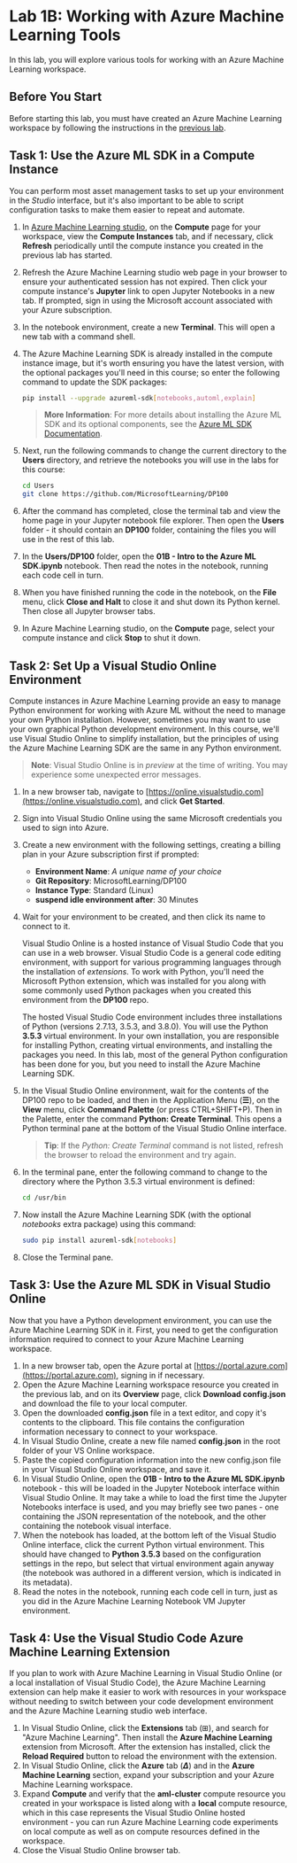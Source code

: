 # Lab 1B: Working with Azure Machine Learning Tools

In this lab, you will explore various tools for working with an Azure Machine Learning workspace.

## Before You Start

Before starting this lab, you must have created an Azure Machine Learning workspace by following the instructions in the [previous lab](Lab01A.md).

## Task 1: Use the Azure ML SDK in a Compute Instance

You can perform most asset management tasks to set up your environment in the *Studio* interface, but it's also important to be able to script configuration tasks to make them easier to repeat and automate.

1. In [Azure Machine Learning studio](https://ml.azure.com), on the **Compute** page for your workspace, view the **Compute Instances** tab, and if necessary, click **Refresh** periodically until the compute instance you created in the previous lab has started.
2. Refresh the Azure Machine Learning studio web page in your browser to ensure your authenticated session has not expired. Then click your compute instance's **Jupyter** link  to open Jupyter Notebooks in a new tab. If prompted, sign in using the Microsoft account associated with your Azure subscription.
3. In the notebook environment, create a new **Terminal**. This will open a new tab with a command shell.
4. The Azure Machine Learning SDK is already installed in the compute instance image, but it's worth ensuring you have the latest version, with the optional packages you'll need in this course; so enter the following command to update the SDK packages:

    ```bash
    pip install --upgrade azureml-sdk[notebooks,automl,explain]
    ```

    > **More Information**: For more details about installing the Azure ML SDK and its optional components, see the [Azure ML SDK Documentation](https://docs.microsoft.com/python/api/overview/azure/ml/install?view=azure-ml-py).

5. Next, run the following commands to change the current directory to the **Users** directory, and retrieve the notebooks you will use in the labs for this course:

    ```bash
    cd Users
    git clone https://github.com/MicrosoftLearning/DP100
    ```

6. After the command has completed, close the terminal tab and view the home page in your Jupyter notebook file explorer. Then open the **Users** folder - it should contain an **DP100** folder, containing the files you will use in the rest of this lab.
7. In the **Users/DP100** folder, open the **01B - Intro to the Azure ML SDK.ipynb** notebook. Then read the notes in the notebook, running each code cell in turn.
8. When you have finished running the code in the notebook, on the **File** menu, click **Close and Halt** to close it and shut down its Python kernel. Then close all Jupyter browser tabs.
9. In Azure Machine Learning studio, on the **Compute** page, select your compute instance and click **Stop** to shut it down.

## Task 2: Set Up a Visual Studio Online Environment

Compute instances in Azure Machine Learning provide an easy to manage Python environment for working with Azure ML without the need to manage your own Python installation. However, sometimes you may want to use your own graphical Python development environment. In this course, we'll use Visual Studio Online to simplify installation, but the principles of using the Azure Machine Learning SDK are the same in any Python environment.

> **Note**: Visual Studio Online is in *preview* at the time of writing. You may experience some unexpected error messages.

1. In a new browser tab, navigate to [https://online.visualstudio.com](https://online.visualstudio.com), and click **Get Started**.
2. Sign into Visual Studio Online using the same Microsoft credentials you used to sign into Azure.
3. Create a new environment with the following settings, creating a billing plan in your Azure subscription first if prompted:
    - **Environment Name**: *A unique name of your choice*
    - **Git Repository**: MicrosoftLearning/DP100
    - **Instance Type**: Standard (Linux)
    - **suspend idle environment after**: 30 Minutes
4. Wait for your environment to be created, and then click its name to connect to it.

    Visual Studio Online is a hosted instance of Visual Studio Code that you can use in a web browser. Visual Studio Code is a general code editing environment, with support for various programming languages through the installation of *extensions*. To work with Python, you'll need the Microsoft Python extension, which was installed for you along with some commonly used Python packages when you created this environment from the **DP100** repo.

    The hosted Visual Studio Code environment includes three installations of Python (versions 2.7.13, 3.5.3, and 3.8.0). You will use the Python **3.5.3** virtual environment. In your own installation, you are responsible for installing Python, creating virtual environments, and installing the packages you need. In this lab, most of the general Python configuration has been done for you, but you need to install the Azure Machine Learning SDK.

5. In the Visual Studio Online environment, wait for the contents of the DP100 repo to be loaded, and then in the Application Menu (**&#9776;**), on the **View** menu, click **Command Palette** (or press CTRL+SHIFT+P). Then in the Palette, enter the command **Python: Create Terminal**. This opens a Python terminal pane at the bottom of the Visual Studio Online interface.

    > **Tip**: If the *Python: Create Terminal* command is not listed, refresh the browser to reload the environment and try again.

6. In the terminal pane, enter the following command to change to the directory where the Python 3.5.3 virtual environment is defined:

    ````bash
    cd /usr/bin
    ````

7. Now install the Azure Machine Learning SDK (with the optional *notebooks* extra package) using this command:

    ```bash
    sudo pip install azureml-sdk[notebooks]
    ```

8. Close the Terminal pane.

## Task 3: Use the Azure ML SDK in Visual Studio Online

Now that you have a Python development environment, you can use the Azure Machine Learning SDK in it. First, you need to get the configuration information required to connect to your Azure Machine Learning workspace.

1. In a new browser tab, open the Azure portal at [https://portal.azure.com](https://portal.azure.com), signing in if necessary.
2. Open the Azure Machine Learning workspace resource you created in the previous lab, and on its **Overview** page, click **Download config.json** and download the file to your local computer.
3. Open the downloaded **config.json** file in a text editor, and copy it's contents to the clipboard. This file contains the configuration information necessary to connect to your workspace.
4. In Visual Studio Online, create a new file named **config.json** in the root folder of your VS Online workspace.
5. Paste the copied configuration information into the new config.json file in your Visual Studio Online workspace, and save it.
6. In Visual Studio Online, open the **01B - Intro to the Azure ML SDK.ipynb** notebook - this will be loaded in the Jupyter Notebook interface within Visual Studio Online. It may take a while to load the first time the Jupyter Notebooks interface is used, and you may briefly see two panes - one containing the JSON representation of the notebook, and the other containing the notebook visual interface.
7. When the notebook has loaded, at the bottom left of the Visual Studio Online interface, click the current Python virtual environment. This should have changed to **Python 3.5.3** based on the configuration settings in the repo, but select that virtual environment again anyway (the notebook was authored in a different version, which is indicated in its metadata).
8. Read the notes in the notebook, running each code cell in turn, just as you did in the Azure Machine Learning Notebook VM Jupyter environment.

## Task 4: Use the Visual Studio Code Azure Machine Learning Extension

If you plan to work with Azure Machine Learning in Visual Studio Online (or a local installation of Visual Studio Code), the Azure Machine Learning extension can help make it easier to work with resources in your workspace without needing to switch between your code development environment and the Azure Machine Learning studio web interface.

1. In Visual Studio Online, click the **Extensions** tab (&#8862;), and search for "Azure Machine Learning". Then install the **Azure Machine Learning** extension from Microsoft. After the extension has installed, click the **Reload Required** button to reload the environment with the extension.
2. In Visual Studio Online, click the **Azure** tab (***&Delta;***) and in the **Azure Machine Learning** section, expand your subscription and your Azure Machine Learning workspace.
3. Expand **Compute** and verify that the **aml-cluster** compute resource you created in your workspace is listed along with a **local** compute resource, which in this case represents the Visual Studio Online hosted environment - you can run Azure Machine Learning code experiments on local compute as well as on compute resources defined in the workspace.
4. Close the Visual Studio Online browser tab.
